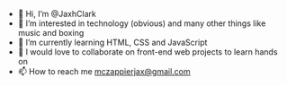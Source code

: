 - 👋 Hi, I’m @JaxhClark
- 👀 I’m interested in technology (obvious) and many other things like music and boxing
- 🌱 I’m currently learning HTML, CSS and JavaScript
- 💞️ I would love to collaborate on front-end web projects to learn hands on
- 📫 How to reach me mczappierjax@gmail.com

<!---
JaxhClark/JaxhClark is a ✨ special ✨ repository because its `README.md` (this file) appears on your GitHub profile.
You can click the Preview link to take a look at your changes.
--->

